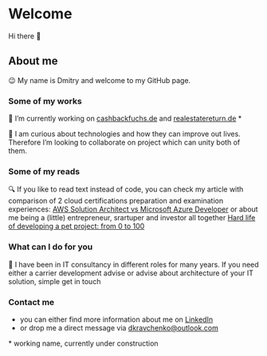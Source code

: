# Welcome

Hi there 👋

## About me
😉 My name is Dmitry and welcome to my GitHub page.

### Some of my works
🔭 I’m currently working on [cashbackfuchs.de](http://535651949.swh.strato-hosting.eu)  and  [realestatereturn.de](https://github.com/kravchenya/de_real_estate_return) * 

👯 I am curious about technologies and how they can improve out lives. Therefore I’m looking to collaborate on project which can unity both of them. 

### Some of my reads
🔍 If you like to read text instead of code, you can check my article with comparison of 2 cloud certifications preparation and examination experiences:  [AWS Solution Architect vs Microsoft Azure Developer](https://github.com/kravchenya/AWS_SAA-C01_vs_Azure_AZ-204/)  or about me being a (little) entrepreneur, srartuper and investor all together [Hard life of developing a pet project: from 0 to 100](https://github.com/kravchenya/AWS_SAA-C01_vs_Azure_AZ-204/) 

### What can I do for you
💬 I have been in IT consultancy in different roles for many years. If you need either a carrier development advise or advise about architecture of your IT solution, simple get in touch
 
### Contact me
- you can either find more information about me on [LinkedIn](https://www.linkedin.com/in/dkravchenko/)
- or drop me a direct message via [dkravchenko@outlook.com](dkravchenko@outlook.com)

\* working name, currently under construction

<!--
**kravchenya/kravchenya** is a ✨ _special_ ✨ repository because its `README.md` (this file) appears on your GitHub profile.

Here are some ideas to get you started:

- 🔭 I’m currently working on ...
- 🌱 I’m currently learning ...
- 👯 I’m looking to collaborate on ...
- 🤔 I’m looking for help with ...
- 💬 Ask me about ...
- 📫 How to reach me: ...
- 😄 Pronouns: ...
- ⚡ Fun fact: ...
-->
